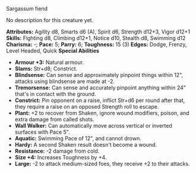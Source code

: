 Sargassum fiend

No description for this creature yet.

**Attributes:** Agility d8, Smarts d6 (A), Spirit d6, Strength d12+3,
Vigor d12+1
**Skills:** Fighting d8, Climbing d12+1, Notice d10, Stealth d8,
Swimming d12
**Charisma:** -; **Pace:** 5; **Parry:** 6; **Toughness:** 15 (3)
**Edges:** Dodge, Frenzy, Level Headed, Quick
**Special Abilities**
- **Armour +3:** Natural armour.
- **Slams:** Str+d8; Constrict.
- **Blindsense:** Can sense and approximately pinpoint things within
12", attacks using blindsense are made at -2.
- **Tremorsense:** Can sense and accurately pinpoint anything within
24" that's in contact with the ground.
- **Constrict:** Pin opponent on a raise, inflict Str+d6 per round after
that, they require a raise on an opposed Strength roll to escape.
- **Plant:** +2 to recover from Shaken, ignore wound modifiers, poison,
and extra damage from called shots.
- **Wall Walker:** Can automatically move across vertical or inverted
surfaces with Pace 5".
- **Aquatic:** Swimming Pace of 12", and cannot drown.
- **Hardy:** A second Shaken result doesn't become a wound.
- **Resistance:** -2 damage from cold.
- **Size +4:** Increases Toughness by +4.
- **Large:** -2 to attack medium-sized foes, they receive +2 to their
attacks.

